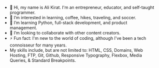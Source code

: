 - 👋 Hi, my name is Ali Kirat. I'm an entrepreneur, educator, and self-taught programmer.
- 👀 I’m interested in learning, coffee, hikes, traveling, and soccer.
- 🌱 I’m learning Python, full-stack development, and product management. 
- 💞️ I’m looking to collaborate with other content creators.
- ⚡  Fun fact: I'm new to the world of coding, although I've been a tech connoisseur for many years.
- My skills include, but are not limited to:
      HTML, CSS, Domains, Web Hosting, FTP, 
      Git, Github, Responsive Typography, 
      Flexbox, Media Queries, & Standard Breakpoints.


<!---
peripateticlearner/peripateticlearner is a ✨ special ✨ repository because its `README.md` (this file) appears on your GitHub profile.
You can click the Preview link to take a look at your changes.
--->
